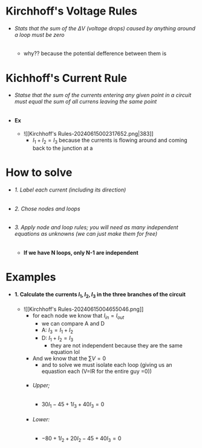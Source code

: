 
# Kirchhoff's Voltage Rules
- ###### Stats that the sum of the $\Delta V$ (voltage drops) caused by anything around a loop must be zero
	- why?? because the potential defference between them is 

# Kichhoff's Current Rule
- ###### Statse that the sum of the currents entering any given point in a circuit must equal the sum of all currens leaving the same point
- #### Ex
	- ![[Kirchhoff's Rules-20240615002317652.png|383]]
		- $I_{1}+I_{2}=I_{3}$ because the currents is flowing around and coming back to the junction at a

# How to solve
- ###### 1. Label each current (including its direction)
- ###### 2. Chose nodes and loops
- ###### 3. Apply node and loop rules; you will need as many independent equations as unknowns (we can just make them for free)
	- #### If we have N loops, only N-1 are independent

# Examples
- #### 1. Calculate the currents $I_{1}, I_{2},I_{3}$ in the three branches of the circuit
	- ![[Kirchhoff's Rules-20240615004655046.png]]
		- for each node we know that $I_{in}=I_{out}$ 
			- we can compare A and D
			- A: $I_{3}=I_{1}+I_{2}$
			- D: $I_{1}+I_{2}=I_{3}$ 
				- they are not independent because they are the same equation lol
		- And we know that the $\sum V=0$
			- and to solve we must isolate each loop (giving us an equastion each (V=IR for the entire guy =0))
		- ###### Upper;
			- $30I_{1}-45+1I_{3}+40I_{3}=0$
		- ###### Lower:
			- $-80+1I_{2}+20I_{2}-45+40I_{3}=0$